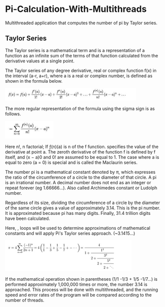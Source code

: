 # Pi-Calculation-With-Multithreads
Multithreaded application that computes the number of pi by Taylor series.

## Taylor Series

The Taylor series is a mathematical term and is a representation of a function as an infinite sum of the terms of that function calculated from the derivative values at a single point.

The Taylor series of any degree derivative, real or complex function f(x) in the interval (a-r, a+r), where a is a real or complex number, is defined as shown in the formula below.

![Taylor Series Formula](https://github.com/tugbaguler/Pi-Calculation-With-Multithreads/blob/main/assets/taylor_series_formula.jpg)

The more regular representation of the formula using the sigma sign is as follows.

![Taylor Series Formula](https://github.com/tugbaguler/Pi-Calculation-With-Multithreads/blob/main/assets/taylor_series_formula2.jpg)

Here n!, n factorial; If ƒ(n)(a) is n of the f function. specifies the value of the derivative at point a. The zeroth derivative of the function f is defined by f itself, and (x − a)0 and 0! are assumed to be equal to 1. The case where a is equal to zero (a = 0) is special and is called the Maclaurin series.

The number pi is a mathematical constant denoted by π, which expresses the ratio of the circumference of a circle to the diameter of that circle. A pi is an irrational number. A decimal number does not end as an integer or repeat forever (eg 1.66666…). Also called Archimedes constant or Ludolph number.

Regardless of its size, dividing the circumference of a circle by the diameter of the same circle gives a value of approximately 3.14. This is the pi number. It is approximated because pi has many digits. Finally, 31.4 trillion digits have been calculated.

Here, , loops will be used to determine approximations of mathematical constants and will apply Pi's Taylor series approach. (~3.1415...)

![Pi Approach](https://github.com/tugbaguler/Pi-Calculation-With-Multithreads/blob/main/assets/pi_approach.jpg)

If the mathematical operation shown in parentheses (1/1 -1/3 + 1/5 -1/7...) is performed approximately 1,000,000 times or more, the number 3.14 is approached. This process will be done with multithreaded, and the running speed and error rates of the program will be compared according to the 
number of threads.

